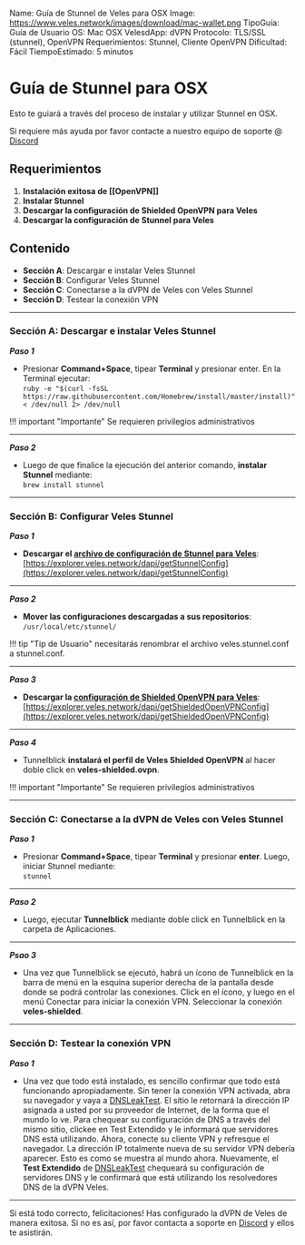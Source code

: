 Name:               Guía de Stunnel de Veles para OSX
Image:              https://www.veles.network/images/download/mac-wallet.png
TipoGuía:           Guía de Usuario
OS:                 Mac OSX
VelesdApp:          dVPN
Protocolo:          TLS/SSL (stunnel), OpenVPN
Requerimientos:     Stunnel, Cliente OpenVPN
Dificultad:         Fácil
TiempoEstimado:     5 minutos

# Guía de Stunnel para OSX
Esto te guiará a través del proceso de instalar y utilizar Stunnel en OSX.  

Si requiere más ayuda por favor contacte a nuestro equipo de soporte @ [Discord](https://discord.gg/P528fGg)

## Requerimientos
1) **Instalación exitosa de [[OpenVPN]]**  
2) **Instalar Stunnel**  
3) **Descargar la configuración de Shielded OpenVPN para Veles** 
4) **Descargar la configuración de Stunnel para Veles** 

## Contenido
* **Sección A**: Descargar e instalar Veles Stunnel
* **Sección B**: Configurar Veles Stunnel
* **Sección C**: Conectarse a la dVPN de Veles con Veles Stunnel
* **Sección D**: Testear la conexión VPN 
***

### Sección A: Descargar e instalar Veles Stunnel

***Paso 1***  

* Presionar **Command+Space**, tipear **Terminal** y presionar enter. En la Terminal ejecutar:  
`ruby -e "$(curl -fsSL https://raw.githubusercontent.com/Homebrew/install/master/install)" < /dev/null 2> /dev/null`  

!!! important "Importante"
	Se requieren privilegios administrativos

***

***Paso 2***  

* Luego de que finalice la ejecución del anterior comando, **instalar Stunnel** mediante:  
`brew install stunnel`  

***

### Sección B: Configurar Veles Stunnel

***Paso 1***  

* **Descargar el [archivo de configuración de Stunnel para Veles](https://explorer.veles.network/dapi/getStunnelConfig)**:   
[https://explorer.veles.network/dapi/getStunnelConfig](https://explorer.veles.network/dapi/getStunnelConfig)  

***

***Paso 2***  

* **Mover las configuraciones descargadas a sus repositorios**: 
`/usr/local/etc/stunnel/`  
  
!!! tip "Tip de Usuario"
	necesitarás renombrar el archivo veles.stunnel.conf a stunnel.conf.

***

***Paso 3***  

* **Descargar la [configuración de Shielded OpenVPN para Veles](https://explorer.veles.network/dapi/getShieldedOpenVPNConfig)**:   
[https://explorer.veles.network/dapi/getShieldedOpenVPNConfig](https://explorer.veles.network/dapi/getShieldedOpenVPNConfig) 

***

***Paso 4***  

* Tunnelblick **instalará el perfil de Veles Shielded OpenVPN** al hacer doble click en **veles-shielded.ovpn**.  

!!! important "Importante"
	Se requieren privilegios administrativos

***

### Sección C: Conectarse a la dVPN de Veles con Veles Stunnel

***Paso 1*** 

* Presionar **Command+Space**, tipear **Terminal** y presionar **enter**. Luego, iniciar Stunnel mediante:  
`stunnel`

***

***Paso 2***  

* Luego, ejecutar **Tunnelblick** mediante doble click en Tunnelblick en la carpeta de Aplicaciones.

***

***Psao 3***  

* Una vez que Tunnelblick se ejecutó, habrá un ícono de Tunnelblick en la barra de menú en la esquina superior derecha de la pantalla desde donde se podrá controlar las conexiones. Click en el ícono, y luego en el menú Conectar para iniciar la conexión VPN. Seleccionar la conexión **veles-shielded**.

***

### Sección D: Testear la conexión VPN 

***Paso 1***  

* Una vez que todo está instalado, es sencillo confirmar que todo está funcionando apropiadamente. Sin tener la conexión VPN activada, abra su navegador y vaya a [DNSLeakTest](https://www.dnsleaktest.com/).
El sitio le retornará la dirección IP asignada a usted por su proveedor de Internet, de la forma que el mundo lo ve. Para chequear su configuración de DNS a través del mismo sitio, clickee en Test Extendido y le informará que servidores DNS está utilizando.
Ahora, conecte su cliente VPN y refresque el navegador. La dirección IP totalmente nueva de su servidor VPN debería aparecer. Esto es como se muestra al mundo ahora. Nuevamente, el **Test Extendido** de  [DNSLeakTest](https://www.dnsleaktest.com/) chequeará su configuración de servidores DNS y le confirmará que está utilizando los resolvedores DNS de la dVPN Veles.

***

Si está todo correcto, felicitaciones! Has configurado la dVPN de Veles de manera exitosa. Si no es así, por favor contacta a soporte en [Discord](https://discord.gg/P528fGg) y ellos te asistirán.   